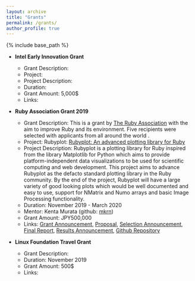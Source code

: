 ```yaml
---
layout: archive
title: "Grants"
permalink: /grants/
author_profile: true
---
```


{% include base_path %}

* **Intel Early Innovation Grant**
  * Grant Description:
  * Project: 
  * Project Description:
  * Duration: 
  * Grant Amount: 5,000$
  * Links: 

* **Ruby Association Grant 2019**
  * Grant Description: This is a grant by [The Ruby Association](https://www.ruby.or.jp/en/) with the aim to improve Ruby and its environment. Five recipients were selected with applicants from all around the world .
  * Project: Rubyplot: [Rubyplot: An advanced plotting library for Ruby](https://github.com/SciRuby/rubyplot)
  * Project Description: Rubyplot is a plotting library for Ruby inspired from the library Matplotlib for Python which aims to provide platform-independent data visualizations to be used for scientific computing and web development. This project aims to advance Rubyplot as the defacto standard plotting library in the Ruby community. By the end of the project, Rubyplot will have a large variety of good looking plots which would be well documented and easy to use, support for NMatrix and Numo arrays and basic Image Processing functionality.
  * Duration: November 2019 - March 2020
  * Mentor: Kenta Murata (github: [mkrn](https://github.com/mrkn))
  * Grant Amount: JPY500,000
  * Links: [Grant Announcement](https://www.ruby.or.jp/en/news/20190805), [Proposal](https://github.com/alishdipani/rubyplot/wiki/Ruby-Grant-2019-Proposal), [Selection Announcement](https://www.ruby.or.jp/en/news/20191031), [Final Report](https://github.com/alishdipani/rubyplot/wiki/Ruby-Grant-2019-Final-Report), [Results Announcement](https://www.ruby.or.jp/en/news/20200508), [Github Repository](https://github.com/SciRuby/rubyplot)

* **Linux Foundation Travel Grant**
  * Grant Description: 
  * Duration: November 2019
  * Grant Amount: 500$
  * Links: 
  
